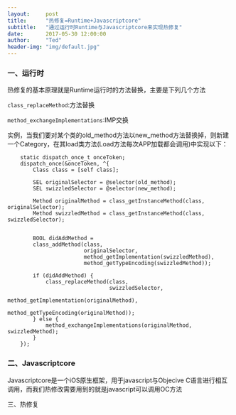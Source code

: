 ```yaml
---
layout:     post
title:      "热修复=Runtime+Javascriptcore"
subtitle:   "通过运行时Runtime与Javascriptcore来实现热修复"
date:       2017-05-30 12:00:00
author:     "Ted"
header-img: "img/default.jpg"
---
```


### 一、运行时

热修复的基本原理就是Runtime运行时的方法替换，主要是下列几个方法

`class_replaceMethod`:方法替换

`method_exchangeImplementations`:IMP交换

实例，当我们要对某个类的old_method方法以new_method方法替换掉，则新建一个Category，在其load类方法(Load方法每次APP加载都会调用)中实现以下：

```
    static dispatch_once_t onceToken;
    dispatch_once(&onceToken, ^{
        Class class = [self class];
        
        SEL originalSelector = @selector(old_method);
        SEL swizzledSelector = @selector(new_method);
        
        Method originalMethod = class_getInstanceMethod(class, originalSelector);
        Method swizzledMethod = class_getInstanceMethod(class, swizzledSelector);
        
        
        BOOL didAddMethod =
        class_addMethod(class,
                        originalSelector,
                        method_getImplementation(swizzledMethod),
                        method_getTypeEncoding(swizzledMethod));
        
        if (didAddMethod) {
            class_replaceMethod(class,
                                swizzledSelector,
                                method_getImplementation(originalMethod),
                                method_getTypeEncoding(originalMethod));
        } else {
            method_exchangeImplementations(originalMethod, swizzledMethod);
        }
    });
```

### 二、Javascriptcore

Javascriptcore是一个iOS原生框架，用于javascript与Objecive C语言进行相互调用，而我们热修改需要用到的就是javascript可以调用OC方法

三、热修复